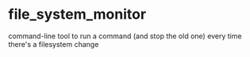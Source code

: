 # file_system_monitor
command-line tool to run a command (and stop the old one) every time there's a filesystem change
